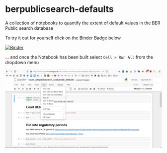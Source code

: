 # berpublicsearch-defaults
A collection of notebooks to quantify the extent of default values in the BER Public search database

To try it out for yourself click on the Binder Badge below

[![Binder](https://mybinder.org/badge_logo.svg)](https://mybinder.org/v2/gh/codema-dev/berpublicsearch-defaults/HEAD?filepath=notebooks%2Fcount_berpublicsearch_uvaluewall_defaults.ipynb)

... and once the Notebook has been built select `Cell > Run All` from the dropdown menu

![Run All Cells](images/run_all_cells.png)